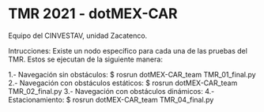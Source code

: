 # TMR 2021 - dotMEX-CAR
Equipo del CINVESTAV, unidad Zacatenco.

Intrucciones:
Existe un nodo específico para cada una de las pruebas del TMR. Estos se ejecutan de la siguiente manera:

1.- Navegación sin obstáculos: $ rosrun dotMEX-CAR_team TMR_01_final.py <br/>
2.- Navegación con obstáculos estáticos: $ rosrun dotMEX-CAR_team TMR_02_final.py
3.- Navegación con obstáculos dinámicos:
4.- Estacionamiento: $ rosrun dotMEX-CAR_team TMR_04_final.py 
